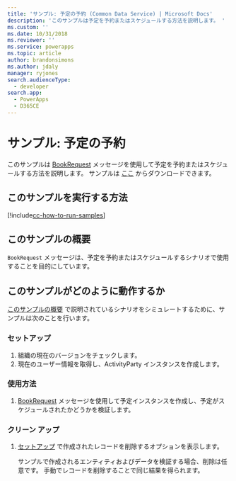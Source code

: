 ```yaml
---
title: 'サンプル: 予定の予約 (Common Data Service) | Microsoft Docs'
description: 'このサンプルは予定を予約またはスケジュールする方法を説明します。 '
ms.custom: ''
ms.date: 10/31/2018
ms.reviewer: ''
ms.service: powerapps
ms.topic: article
author: brandonsimons
ms.author: jdaly
manager: ryjones
search.audienceType:
  - developer
search.app:
  - PowerApps
  - D365CE
---
```

# <a name="sample-book-an-appointment"></a>サンプル: 予定の予約

<!-- https://docs.microsoft.com/dynamics365/customer-engagement/developer/sample-book-appointment -->

このサンプルは [BookRequest](https://docs.microsoft.com/dotnet/api/microsoft.crm.sdk.messages.bookrequest?view=dynamics-general-ce-9) メッセージを使用して予定を予約またはスケジュールする方法を説明します。 サンプルは [ここ](https://github.com/Microsoft/PowerApps-Samples/tree/master/cds/orgsvc/C%23/BookAppointment) からダウンロードできます。

## <a name="how-to-run-this-sample"></a>このサンプルを実行する方法

[!include[cc-how-to-run-samples](../../includes/cc-how-to-run-samples.md)]

## <a name="what-this-sample-does"></a>このサンプルの概要

`BookRequest` メッセージは、予定を予約またはスケジュールするシナリオで使用することを目的にしています。

## <a name="how-this-sample-works"></a>このサンプルがどのように動作するか

[このサンプルの概要](#what-this-sample-does) で説明されているシナリオをシミュレートするために、サンプルは次のことを行います。

### <a name="setup"></a>セットアップ

1. 組織の現在のバージョンをチェックします。
1. 現在のユーザー情報を取得し、ActivityParty インスタンスを作成します。

### <a name="demonstrate"></a>使用方法

1. [BookRequest](https://docs.microsoft.com/dotnet/api/microsoft.crm.sdk.messages.bookrequest?view=dynamics-general-ce-9) メッセージを使用して予定インスタンスを作成し、予定がスケジュールされたかどうかを検証します。

### <a name="clean-up"></a>クリーン アップ

1. [セットアップ](#setup) で作成されたレコードを削除するオプションを表示します。

    サンプルで作成されるエンティティおよびデータを検証する場合、削除は任意です。 手動でレコードを削除することで同じ結果を得られます。
